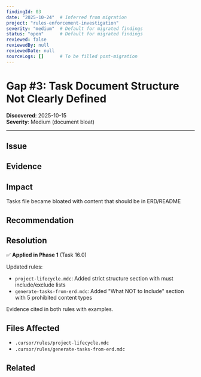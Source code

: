 ```yaml
---
findingId: 03
date: "2025-10-24"  # Inferred from migration
project: "rules-enforcement-investigation"
severity: "medium"  # Default for migrated findings
status: "open"      # Default for migrated findings
reviewed: false
reviewedBy: null
reviewedDate: null
sourceLogs: []      # To be filled post-migration
---
```


# Gap #3: Task Document Structure Not Clearly Defined

**Discovered**: 2025-10-15  
**Severity**: Medium (document bloat)

---

## Issue


## Evidence


## Impact

Tasks file became bloated with content that should be in ERD/README

## Recommendation


## Resolution

✅ **Applied in Phase 1** (Task 16.0)

Updated rules:

- `project-lifecycle.mdc`: Added strict structure section with must include/exclude lists
- `generate-tasks-from-erd.mdc`: Added "What NOT to Include" section with 5 prohibited content types

Evidence cited in both rules with examples.

## Files Affected

- `.cursor/rules/project-lifecycle.mdc`
- `.cursor/rules/generate-tasks-from-erd.mdc`

## Related

